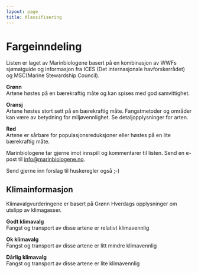 ```yaml
---
layout: page
title: Klassifisering
---
```

# Fargeinndeling

Listen er laget av Marinbiologene basert på en kombinasjon av WWFs sjømatguide og informasjon fra ICES (Det internasjonale havforskerrådet) og MSC(Marine Stewardship Council).

**Grønn**  
Artene høstes på en bærekraftig måte og kan spises med god samvittighet.

**Oransj**  
Artene høstes stort sett på en bærekraftig måte. Fangstmetoder og områder kan være av betydning for miljøvennlighet. Se detaljopplysninger for arten.

**Rød**  
Artene er sårbare for populasjonsreduksjoner eller høstes på en lite bærekraftig måte.

Marinbiologene tar gjerne imot innspill og kommentarer til listen. Send en e-post til [info@marinbiologene.no](mailto:info@marinbiologene.no).

Send gjerne inn forslag til huskeregler også ;-)

## Klimainformasjon

Klimavalgvurderingene er basert på Grønn Hverdags opplysninger om utslipp av klimagasser.

**Godt klimavalg**  
Fangst og transport av disse artene er relativt klimavennlig

**Ok klimavalg**  
Fangst og transport av disse artene er litt mindre klimavennlig

**Dårlig klimavalg**  
Fangst og transport av disse artene er lite klimavennlig
